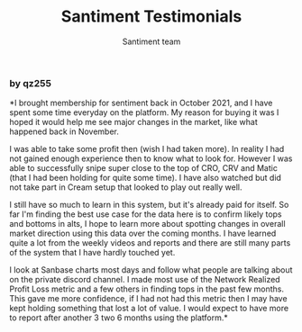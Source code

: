 ﻿---
title: Santiment Testimonials
author: Santiment team
---

### by qz255

*I brought membership for sentiment back in October 2021, and I have spent some time everyday on the platform. My reason for buying it was I hoped it would help me see major changes in the market, like what happened back in November.

I was able to take some profit then (wish I had taken more). In reality I had not gained enough experience then to know what to look for. However I was able to successfully snipe super close to the top of CRO, CRV and Matic (that I had been holding for quite some time). I have also watched but did not take part in Cream setup that looked to play out really well.

I still have so much to learn in this system, but it's already paid for itself. So far I'm finding the best use case for the data here is to confirm likely tops and bottoms in alts, I hope to learn more about spotting changes in overall market direction using this data over the coming months. I have learned quite a lot from the weekly videos and reports and there are still many parts of the system that I have hardly touched yet.

I look at Sanbase charts most days and follow what people are talking about on the private discord channel. I made most use of the Network Realized Profit Loss metric and a few others in finding tops in the past few months. This gave me more confidence, if I had not had this metric then I may have kept holding something that lost a lot of value. I would expect to have more to report after another 3 two 6 months using the platform.*

